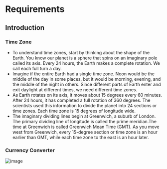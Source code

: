 # Requirements
## Introduction
### Time Zone
* To understand time zones, start by thinking about the shape of the Earth. You know our planet is a sphere that spins on an imaginary pole called its axis. Every 24 hours, the Earth makes a complete rotation. We call each full turn a day.
* Imagine if the entire Earth had a single time zone. Noon would be the middle of the day in some places, but it would be morning, evening, and the middle of the night in others. Since different parts of Earth enter and exit daylight at different times, we need different time zones.
* As Earth rotates on its axis, it moves about 15 degrees every 60 minutes. After 24 hours, it has completed a full rotation of 360 degrees. The scientists used this information to divide the planet into 24 sections or time zones. Each time zone is 15 degrees of longitude wide.
* The imaginary dividing lines begin at Greenwich, a suburb of London. The primary dividing line of longitude is called the prime meridian.The time at Greenwich is called Greenwich Mean Time (GMT). As you move west from Greenwich, every 15-degree section or time zone is an hour earlier than GMT, while each time zone to the east is an hour later.
### Currency Converter


![image](https://user-images.githubusercontent.com/80448432/114149261-58163200-9938-11eb-8184-c915bc3b70c2.png)

